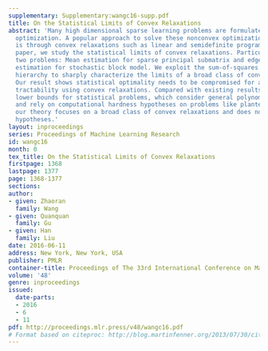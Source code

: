 ```yaml
---
supplementary: Supplementary:wangc16-supp.pdf
title: On the Statistical Limits of Convex Relaxations
abstract: 'Many high dimensional sparse learning problems are formulated as nonconvex
  optimization. A popular approach to solve these nonconvex optimization problems
  is through convex relaxations such as linear and semidefinite programming. In this
  paper, we study the statistical limits of convex relaxations. Particularly, we consider
  two problems: Mean estimation for sparse principal submatrix and edge probability
  estimation for stochastic block model. We exploit the sum-of-squares relaxation
  hierarchy to sharply characterize the limits of a broad class of convex relaxations.
  Our result shows statistical optimality needs to be compromised for achieving computational
  tractability using convex relaxations. Compared with existing results on computational
  lower bounds for statistical problems, which consider general polynomial-time algorithms
  and rely on computational hardness hypotheses on problems like planted clique detection,
  our theory focuses on a broad class of convex relaxations and does not rely on unproven
  hypotheses.'
layout: inproceedings
series: Proceedings of Machine Learning Research
id: wangc16
month: 0
tex_title: On the Statistical Limits of Convex Relaxations
firstpage: 1368
lastpage: 1377
page: 1368-1377
sections: 
author:
- given: Zhaoran
  family: Wang
- given: Quanquan
  family: Gu
- given: Han
  family: Liu
date: 2016-06-11
address: New York, New York, USA
publisher: PMLR
container-title: Proceedings of The 33rd International Conference on Machine Learning
volume: '48'
genre: inproceedings
issued:
  date-parts:
  - 2016
  - 6
  - 11
pdf: http://proceedings.mlr.press/v48/wangc16.pdf
# Format based on citeproc: http://blog.martinfenner.org/2013/07/30/citeproc-yaml-for-bibliographies/
---
```

